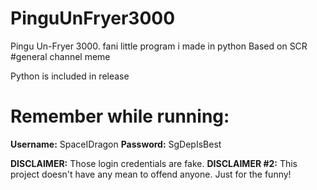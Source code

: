# PinguUnFryer3000
Pingu Un-Fryer 3000. fani little program i made in python
Based on SCR #general channel meme

Python is included in release
# Remember while running:
**Username:** SpaceIDragon
**Password:** SgDepIsBest

**DISCLAIMER:** Those login credentials are fake. 
**DISCLAIMER #2:** This project doesn't have any mean to offend anyone. Just for the funny!

